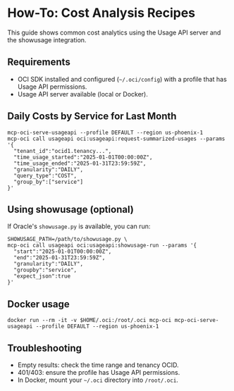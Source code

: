 # How-To: Cost Analysis Recipes

This guide shows common cost analytics using the Usage API server and the showusage integration.

## Requirements
- OCI SDK installed and configured (`~/.oci/config`) with a profile that has Usage API permissions.
- Usage API server available (local or Docker).

## Daily Costs by Service for Last Month
```
mcp-oci-serve-usageapi --profile DEFAULT --region us-phoenix-1
mcp-oci call usageapi oci:usageapi:request-summarized-usages --params '{
  "tenant_id":"ocid1.tenancy...",
  "time_usage_started":"2025-01-01T00:00:00Z",
  "time_usage_ended":"2025-01-31T23:59:59Z",
  "granularity":"DAILY",
  "query_type":"COST",
  "group_by":["service"]
}'
```

## Using showusage (optional)
If Oracle's `showusage.py` is available, you can run:
```
SHOWUSAGE_PATH=/path/to/showusage.py \
mcp-oci call usageapi oci:usageapi:showusage-run --params '{
  "start":"2025-01-01T00:00:00Z",
  "end":"2025-01-31T23:59:59Z",
  "granularity":"DAILY",
  "groupby":"service",
  "expect_json":true
}'
```

## Docker usage
```
docker run --rm -it -v $HOME/.oci:/root/.oci mcp-oci mcp-oci-serve-usageapi --profile DEFAULT --region us-phoenix-1
```

## Troubleshooting
- Empty results: check the time range and tenancy OCID.
- 401/403: ensure the profile has Usage API permissions.
- In Docker, mount your `~/.oci` directory into `/root/.oci`.

